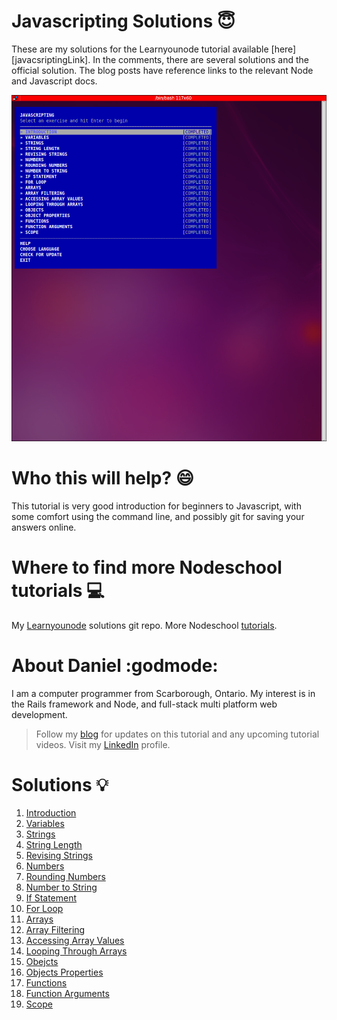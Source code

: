 # Javascripting Solutions :innocent:

These are my solutions for the Learnyounode tutorial available [here][javacsriptingLink].  In the comments, there are several solutions and the official solution.  The blog posts have reference links to the relevant Node and Javascript docs.

![Screenshot](/screenshot.png)


#  Who this will help? :smile:

This tutorial is very good introduction for beginners to Javascript, with some comfort using the command line, and possibly git for saving your answers online.


# Where to find more Nodeschool tutorials :computer:

My [Learnyounode][learnYouNodeLink] solutions git repo.
More Nodeschool [tutorials][nodeSchoolTutorials].


# About Daniel :godmode:

I am a computer programmer from Scarborough, Ontario.  My interest is in the Rails framework and Node, and full-stack multi platform web development.


> Follow my [blog][bloglink] for updates on this tutorial and any upcoming tutorial videos.
> Visit my [LinkedIn][linkedinlink] profile.


# Solutions :bulb:

  1. [Introduction][introductionSrcLink]
  2. [Variables][variablesLink]
  3. [Strings][stringsLink]
  4. [String Length][stringLengthLink]
  5. [Revising Strings][revisingStringsLink]
  6. [Numbers][numbersLink]
  7. [Rounding Numbers][roundingNumbersLink]
  8. [Number to String][numberToStringLink]
  9. [If Statement][ifStatementLink]
  10. [For Loop][forLoopLink]
  11. [Arrays][arraysLink]
  12. [Array Filtering][arrayFilteringLink]
  13. [Accessing Array Values][accessingArrayValuesLink]
  14. [Looping Through Arrays][loopingThroughArraysLink]
  15. [Obejcts][objectsLink]
  16. [Objects Properties][objectsPropertiesLink]
  17. [Functions][functionsLink]
  18. [Function Arguments][functionArgumentsLink]
  20. [Scope][scopeLink]

[javascriptingLink]: <https://github.com/workshopper/javascripting>
[bloglink]: <https://medium.com/coding-and-web-development/learnyounode-92487f382e01#.4xabu4beh>
[youtubelink]: <https://www.youtube.com/c/danielpaulgrechpereira>
[linkedinlink]: <https://ca.linkedin.com/in/danielpaulpereira>
[nodeSchoolTutorials]: <https://nodeschool.io/#workshoppers>
[learnYouNodeLink]: <https://github.com/pereiradaniel/learnyounode>

[linkToSolutions]: <https://github.com/pereiradaniel/javascripting#solutions-bulb>
[introductionSrcLink]: <https://github.com/pereiradaniel/javascripting/blob/master/introduction.js>
[variablesLink]: <https://github.com/pereiradaniel/javascripting/blob/master/variable.js>
[stringsLink]: <https://github.com/pereiradaniel/javascripting/blob/master/strings.js>
[stringLengthLink]: <https://github.com/pereiradaniel/javascripting/blob/master/string-length.js>
[revisingStringsLink]: <https://github.com/pereiradaniel/javascripting/blob/master/revising-strings.js>
[numbersLink]: <https://github.com/pereiradaniel/javascripting/blob/master/numbers.js>
[roundingNumbersLink]: <https://github.com/pereiradaniel/javascripting/blob/master/rounding-numbers.js>
[numberToStringLink]: <https://github.com/pereiradaniel/javascripting/blob/master/number-to-string.js>
[ifStatementLink]: <https://github.com/pereiradaniel/javascripting/blob/master/if-statement.js>
[forLoopLink]: <https://github.com/pereiradaniel/javascripting/blob/master/for-loop.js>
[arraysLink]: <https://github.com/pereiradaniel/javascripting/blob/master/arrays.js>
[arrayFilteringLink]: <https://github.com/pereiradaniel/javascripting/blob/master/array-filtering.js>
[accessingArrayValuesLink]: <https://github.com/pereiradaniel/javascripting/blob/master/accessing-array-values.js>
[loopingThroughArraysLink]: <https://github.com/pereiradaniel/javascripting/blob/master/looping-through-arrays.js>
[objectsLink]: <https://github.com/pereiradaniel/javascripting/blob/master/objects.js>
[objectsPropertiesLink]: <https://github.com/pereiradaniel/javascripting/blob/master/object-properties.js>
[functionsLink]: <https://github.com/pereiradaniel/javascripting/blob/master/functions.js>
[functionArgumentsLink]: <https://github.com/pereiradaniel/javascripting/blob/master/function-arguments.js>
[scopeLink]: <https://github.com/pereiradaniel/javascripting/blob/master/scope.js>